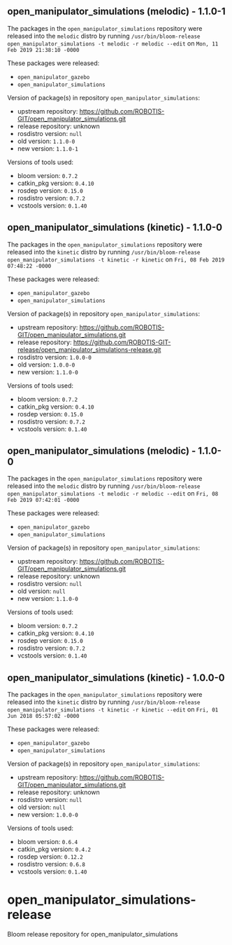 ## open_manipulator_simulations (melodic) - 1.1.0-1

The packages in the `open_manipulator_simulations` repository were released into the `melodic` distro by running `/usr/bin/bloom-release open_manipulator_simulations -t melodic -r melodic --edit` on `Mon, 11 Feb 2019 21:38:10 -0000`

These packages were released:
- `open_manipulator_gazebo`
- `open_manipulator_simulations`

Version of package(s) in repository `open_manipulator_simulations`:

- upstream repository: https://github.com/ROBOTIS-GIT/open_manipulator_simulations.git
- release repository: unknown
- rosdistro version: `null`
- old version: `1.1.0-0`
- new version: `1.1.0-1`

Versions of tools used:

- bloom version: `0.7.2`
- catkin_pkg version: `0.4.10`
- rosdep version: `0.15.0`
- rosdistro version: `0.7.2`
- vcstools version: `0.1.40`


## open_manipulator_simulations (kinetic) - 1.1.0-0

The packages in the `open_manipulator_simulations` repository were released into the `kinetic` distro by running `/usr/bin/bloom-release open_manipulator_simulations -t kinetic -r kinetic` on `Fri, 08 Feb 2019 07:48:22 -0000`

These packages were released:
- `open_manipulator_gazebo`
- `open_manipulator_simulations`

Version of package(s) in repository `open_manipulator_simulations`:

- upstream repository: https://github.com/ROBOTIS-GIT/open_manipulator_simulations.git
- release repository: https://github.com/ROBOTIS-GIT-release/open_manipulator_simulations-release.git
- rosdistro version: `1.0.0-0`
- old version: `1.0.0-0`
- new version: `1.1.0-0`

Versions of tools used:

- bloom version: `0.7.2`
- catkin_pkg version: `0.4.10`
- rosdep version: `0.15.0`
- rosdistro version: `0.7.2`
- vcstools version: `0.1.40`


## open_manipulator_simulations (melodic) - 1.1.0-0

The packages in the `open_manipulator_simulations` repository were released into the `melodic` distro by running `/usr/bin/bloom-release open_manipulator_simulations -t melodic -r melodic --edit` on `Fri, 08 Feb 2019 07:42:01 -0000`

These packages were released:
- `open_manipulator_gazebo`
- `open_manipulator_simulations`

Version of package(s) in repository `open_manipulator_simulations`:

- upstream repository: https://github.com/ROBOTIS-GIT/open_manipulator_simulations.git
- release repository: unknown
- rosdistro version: `null`
- old version: `null`
- new version: `1.1.0-0`

Versions of tools used:

- bloom version: `0.7.2`
- catkin_pkg version: `0.4.10`
- rosdep version: `0.15.0`
- rosdistro version: `0.7.2`
- vcstools version: `0.1.40`


## open_manipulator_simulations (kinetic) - 1.0.0-0

The packages in the `open_manipulator_simulations` repository were released into the `kinetic` distro by running `/usr/bin/bloom-release open_manipulator_simulations -t kinetic -r kinetic --edit` on `Fri, 01 Jun 2018 05:57:02 -0000`

These packages were released:
- `open_manipulator_gazebo`
- `open_manipulator_simulations`

Version of package(s) in repository `open_manipulator_simulations`:

- upstream repository: https://github.com/ROBOTIS-GIT/open_manipulator_simulations.git
- release repository: unknown
- rosdistro version: `null`
- old version: `null`
- new version: `1.0.0-0`

Versions of tools used:

- bloom version: `0.6.4`
- catkin_pkg version: `0.4.2`
- rosdep version: `0.12.2`
- rosdistro version: `0.6.8`
- vcstools version: `0.1.40`


# open_manipulator_simulations-release
Bloom release repository for open_manipulator_simulations
